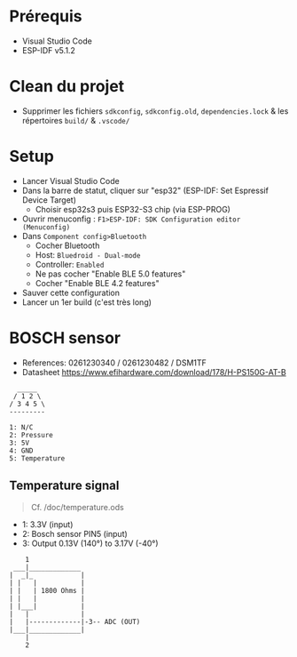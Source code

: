 # Prérequis
- Visual Studio Code
- ESP-IDF v5.1.2

# Clean du projet
- Supprimer les fichiers `sdkconfig`, `sdkconfig.old`, `dependencies.lock` & les répertoires `build/` & `.vscode/`

# Setup
- Lancer Visual Studio Code
- Dans la barre de statut, cliquer sur "esp32" (ESP-IDF: Set Espressif Device Target)
  - Choisir esp32s3 puis ESP32-S3 chip (via ESP-PROG)
- Ouvrir menuconfig : `F1>ESP-IDF: SDK Configuration editor (Menuconfig)`
- Dans `Component config>Bluetooth`
  - Cocher Bluetooth
  - Host: `Bluedroid - Dual-mode`
  - Controller: `Enabled`
  - Ne pas cocher "Enable BLE 5.0 features"
  - Cocher "Enable BLE 4.2 features"
- Sauver cette configuration
- Lancer un 1er build (c'est très long)

# BOSCH sensor
- References: 0261230340 / 0261230482 / DSM1TF
- Datasheet https://www.efihardware.com/download/178/H-PS150G-AT-B

```
  _____
 / 1 2 \
/ 3 4 5 \
---------

1: N/C
2: Pressure
3: 5V
4: GND
5: Temperature
```

## Temperature signal
> Cf. /doc/temperature.ods

- 1: 3.3V (input)
- 2: Bosch sensor PIN5 (input)
- 3: Output 0.13V (140°) to 3.17V (-40°)

```  
    1
 ___|_____________
|  _|_            |   
| |   |           |
| |   | 1800 Ohms |
| |   |           |
| |___|           |
|   |             |
|   |-------------|-3-- ADC (OUT)
|___|_____________|
    |
    2
```
